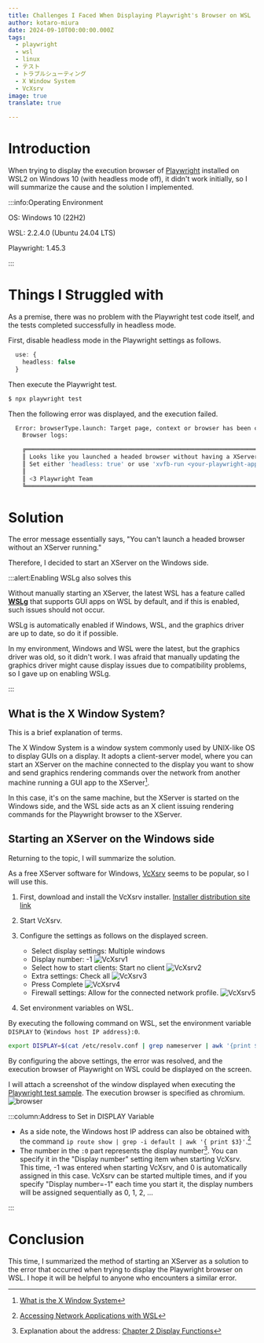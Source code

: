 ```yaml
---
title: Challenges I Faced When Displaying Playwright's Browser on WSL
author: kotaro-miura
date: 2024-09-10T00:00:00.000Z
tags:
  - playwright
  - wsl
  - linux
  - テスト
  - トラブルシューティング
  - X Window System
  - VcXsrv
image: true
translate: true

---
```


# Introduction

When trying to display the execution browser of [Playwright](https://playwright.dev/) installed on WSL2 on Windows 10 (with headless mode off), it didn't work initially, so I will summarize the cause and the solution I implemented.

:::info:Operating Environment

OS: Windows 10 (22H2)

WSL: 2.2.4.0 (Ubuntu 24.04 LTS)

Playwright: 1.45.3

:::

# Things I Struggled with

As a premise, there was no problem with the Playwright test code itself, and the tests completed successfully in headless mode.

First, disable headless mode in the Playwright settings as follows.

```typescript:playwright.config.ts
  use: {
    headless: false
  }
```

Then execute the Playwright test.

```sh
$ npx playwright test
```

Then the following error was displayed, and the execution failed.

```sh
  Error: browserType.launch: Target page, context or browser has been closed
    Browser logs:

    ╔════════════════════════════════════════════════════════════════════════════════════════════════╗
    ║ Looks like you launched a headed browser without having a XServer running.                     ║
    ║ Set either 'headless: true' or use 'xvfb-run <your-playwright-app>' before running Playwright. ║
    ║                                                                                                ║
    ║ <3 Playwright Team                                                                             ║
    ╚════════════════════════════════════════════════════════════════════════════════════════════════╝
```

# Solution

The error message essentially says, "You can't launch a headed browser without an XServer running."

Therefore, I decided to start an XServer on the Windows side.

:::alert:Enabling WSLg also solves this

Without manually starting an XServer, the latest WSL has a feature called [**WSLg**](https://github.com/microsoft/wslg) that supports GUI apps on WSL by default, and if this is enabled, such issues should not occur.

WSLg is automatically enabled if Windows, WSL, and the graphics driver are up to date, so do it if possible.

In my environment, Windows and WSL were the latest, but the graphics driver was old, so it didn't work. I was afraid that manually updating the graphics driver might cause display issues due to compatibility problems, so I gave up on enabling WSLg.

:::

## What is the X Window System?

This is a brief explanation of terms.

The X Window System is a window system commonly used by UNIX-like OS to display GUIs on a display. It adopts a client-server model, where you can start an XServer on the machine connected to the display you want to show and send graphics rendering commands over the network from another machine running a GUI app to the XServer[^aboutX].

[^aboutX]:[What is the X Window System](https://www.astec-x.com/FAQ/aboutx.html)

In this case, it's on the same machine, but the XServer is started on the Windows side, and the WSL side acts as an X client issuing rendering commands for the Playwright browser to the XServer.

## Starting an XServer on the Windows side

Returning to the topic, I will summarize the solution.

As a free XServer software for Windows, [VcXsrv](https://sourceforge.net/projects/vcxsrv/) seems to be popular, so I will use this.

1. First, download and install the VcXsrv installer.
  [Installer distribution site link](https://sourceforge.net/projects/vcxsrv/)
2. Start VcXsrv.
3. Configure the settings as follows on the displayed screen.
    - Select display settings: Multiple windows
    - Display number: -1
      ![VcXsrv1](/img/blogs/2024/0910_playwright_headed_wsl/VcXsrv1.png)
    - Select how to start clients: Start no client
      ![VcXsrv2](/img/blogs/2024/0910_playwright_headed_wsl/VcXsrv2.png)
    - Extra settings: Check all
      ![VcXsrv3](/img/blogs/2024/0910_playwright_headed_wsl/VcXsrv3.png)
    - Press Complete
      ![VcXsrv4](/img/blogs/2024/0910_playwright_headed_wsl/VcXsrv4.png)
    - Firewall settings: Allow for the connected network profile.
      ![VcXsrv5](/img/blogs/2024/0910_playwright_headed_wsl/VcXsrv5.png)


4. Set environment variables on WSL.

By executing the following command on WSL, set the environment variable `DISPLAY` to `{Windows host IP address}:0`.

```sh
export DISPLAY=$(cat /etc/resolv.conf | grep nameserver | awk '{print $2; exit;}'):0
```

By configuring the above settings, the error was resolved, and the execution browser of Playwright on WSL could be displayed on the screen.

I will attach a screenshot of the window displayed when executing the [Playwright test sample](https://playwright.dev/docs/writing-tests#first-test). The execution browser is specified as chromium.
![browser](/img/blogs/2024/0910_playwright_headed_wsl/playwright_browser.png)

:::column:Address to Set in DISPLAY Variable

- As a side note, the Windows host IP address can also be obtained with the command `ip route show | grep -i default | awk '{ print $3}'`.[^getIp]
- The number in the `:0` part represents the display number[^address]. You can specify it in the "Display number" setting item when starting VcXsrv. This time, -1 was entered when starting VcXsrv, and 0 is automatically assigned in this case. VcXsrv can be started multiple times, and if you specify "Display number=-1" each time you start it, the display numbers will be assigned sequentially as 0, 1, 2, ...

:::

[^getIp]:[Accessing Network Applications with WSL](https://learn.microsoft.com/ja-jp/windows/wsl/networking)

[^address]:Explanation about the address: [Chapter 2 Display Functions](https://xjman.dsl.gr.jp/X11R6/X11/CH02.html)


# Conclusion

This time, I summarized the method of starting an XServer as a solution to the error that occurred when trying to display the Playwright browser on WSL. I hope it will be helpful to anyone who encounters a similar error.

